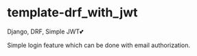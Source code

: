 # template-drf_with_jwt

Django, DRF, Simple JWT💕

Simple login feature which can be done with email authorization.

